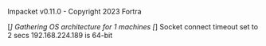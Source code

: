 Impacket v0.11.0 - Copyright 2023 Fortra

[*] Gathering OS architecture for 1 machines
[*] Socket connect timeout set to 2 secs
192.168.224.189 is 64-bit

